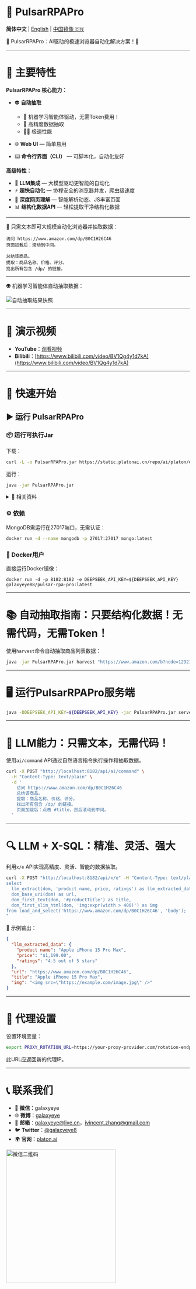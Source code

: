 # 🚀 PulsarRPAPro

**简体中文** | [English](README.md) | [中国镜像 🇨🇳](https://gitee.com/platonai_galaxyeye/exotic)

💖 PulsarRPAPro：AI驱动的极速浏览器自动化解决方案！💖

---

# 🌟 主要特性

**PulsarRPAPro 核心能力：**

* 👽 **自动抽取**
  * 🤖 机器学习智能体驱动，无需Token费用！
  * 🎯 高精度数据抽取
  * 🏃‍♂️ 极速性能

* 🌐 **Web UI** — 简单易用

* ⌨️ **命令行界面（CLI）** — 可脚本化，自动化友好

**高级特性：**

* 🤖 **LLM集成** — 大模型驱动更智能的自动化
* ⚡ **超快自动化** — 协程安全的浏览器并发，爬虫级速度
* 🧠 **深度网页理解** — 智能解析动态、JS丰富页面
* 📊 **结构化数据API** — 轻松提取干净结构化数据

---

🤖 只需文本即可大规模自动化浏览器并抽取数据：

```text
访问 https://www.amazon.com/dp/B0C1H26C46
页面加载后：滚动到中间。

总结该商品。
提取：商品名称、价格、评分。
找出所有包含 /dp/ 的链接。
```

---

👽 机器学习智能体自动抽取数据：

![自动抽取结果快照](docs/assets/images/amazon.png)

---

# 🎥 演示视频

* **YouTube**：[观看视频](https://www.youtube.com/watch?v=qoXbnL4wdtc)
* **Bilibili**：[https://www.bilibili.com/video/BV1Qg4y1d7kA](https://www.bilibili.com/video/BV1Qg4y1d7kA)

---

# 🚀 快速开始

## ▶️ 运行 PulsarRPAPro

### 📦 运行可执行Jar

下载：

```bash
curl -L -o PulsarRPAPro.jar https://static.platonai.cn/repo/ai/platon/exotic/PulsarRPAPro.jar
```

运行：

```bash
java -jar PulsarRPAPro.jar
```

<details>
<summary>📂 相关资料</summary>

* 🟦 [GitHub Release Download](https://github.com/platonai/PulsarRPA/releases/download/v3.1.0/PulsarRPA.jar)
* 📁 [Mirror / Backup Download](https://static.platonai.cn/repo/ai/platon/pulsar/)
* 🛠️ [LLM Configuration Guide](docs/config/llm/llm-config.md)
* 🛠️ [Configuration Guide](docs/config.md)

</details>

### ⚙️ 依赖

MongoDB需运行在27017端口，无需认证：

```bash
docker run -d --name mongodb -p 27017:27017 mongo:latest
```

### 🐳 Docker用户

直接运行Docker镜像：

```shell
docker run -d -p 8182:8182 -e DEEPSEEK_API_KEY=${DEEPSEEK_API_KEY} galaxyeye88/pulsar-rpa-pro:latest
```

---

# 📚 自动抽取指南：只要结构化数据！无需代码，无需Token！

使用`harvest`命令自动抽取商品列表数据：

```bash
java -jar PulsarRPAPro.jar harvest "https://www.amazon.com/b?node=1292115011" -diagnose -refresh
```

---

# 🖥️ 运行PulsarRPAPro服务端

```bash
java -DDEEPSEEK_API_KEY=${DEEPSEEK_API_KEY} -jar PulsarRPAPro.jar serve
```

---

# 🧠 LLM能力：只需文本，无需代码！

使用`ai/command` API通过自然语言指令执行操作和抽取数据。

```bash
curl -X POST "http://localhost:8182/api/ai/command" \
  -H "Content-Type: text/plain" \
  -d '
    访问 https://www.amazon.com/dp/B0C1H26C46
    总结该商品。
    提取：商品名称、价格、评分。
    找出所有包含 /dp/ 的链接。
    页面加载后：点击 #title，然后滚动到中间。
  '
```

---

# 🔍 LLM + X-SQL：精准、灵活、强大

利用`x/e` API实现高精度、灵活、智能的数据抽取。

```bash
curl -X POST "http://localhost:8182/api/x/e" -H "Content-Type: text/plain" -d "
select
  llm_extract(dom, 'product name, price, ratings') as llm_extracted_data,
  dom_base_uri(dom) as url,
  dom_first_text(dom, '#productTitle') as title,
  dom_first_slim_html(dom, 'img:expr(width > 400)') as img
from load_and_select('https://www.amazon.com/dp/B0C1H26C46', 'body');
"
```

🔎 示例输出：

```json
{
  "llm_extracted_data": {
    "product name": "Apple iPhone 15 Pro Max",
    "price": "$1,199.00",
    "ratings": "4.5 out of 5 stars"
  },
  "url": "https://www.amazon.com/dp/B0C1H26C46",
  "title": "Apple iPhone 15 Pro Max",
  "img": "<img src=\"https://example.com/image.jpg\" />"
}
```

---

# 🔧 代理设置

设置环境变量：

```bash
export PROXY_ROTATION_URL=https://your-proxy-provider.com/rotation-endpoint
```

此URL应返回新的代理IP。

---

# 📞 联系我们

* 💬 **微信**：galaxyeye
* 🌐 **微博**：[galaxyeye](https://weibo.com/galaxyeye)
* 📧 **邮箱**：[galaxyeye@live.cn](mailto:galaxyeye@live.cn)，[ivincent.zhang@gmail.com](mailto:ivincent.zhang@gmail.com)
* 🐦 **Twitter**：[@galaxyeye8](https://twitter.com/galaxyeye8)
* 🌍 **官网**：[platon.ai](https://platon.ai)

<div style="display: flex;">
  <img src="docs/assets/images/wechat-author.png" width="300" height="365" alt="微信二维码" />
</div>
